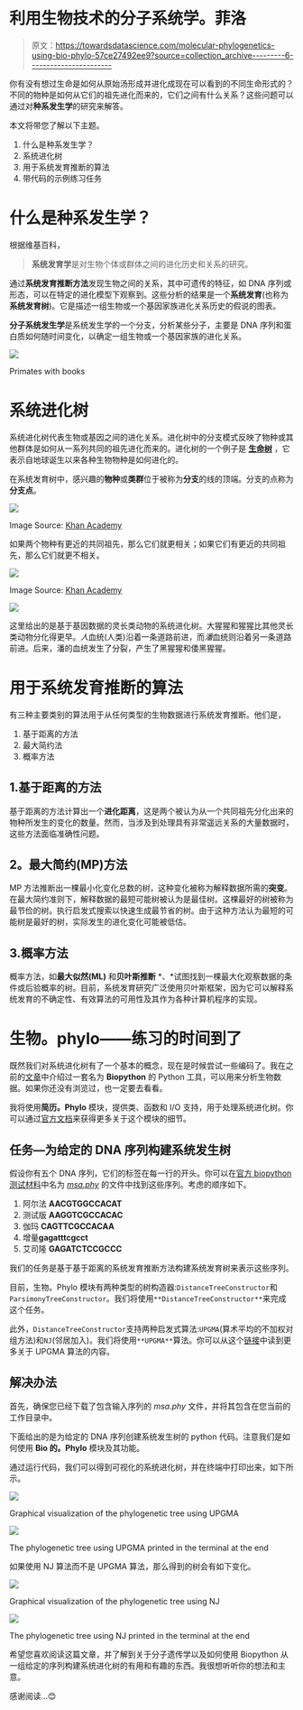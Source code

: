 # 利用生物技术的分子系统学。菲洛

> 原文：<https://towardsdatascience.com/molecular-phylogenetics-using-bio-phylo-57ce27492ee9?source=collection_archive---------6----------------------->

你有没有想过生命是如何从原始汤形成并进化成现在可以看到的不同生命形式的？不同的物种是如何从它们的祖先进化而来的，它们之间有什么关系？这些问题可以通过对**种系发生学**的研究来解答。

本文将带您了解以下主题。

1.  什么是种系发生学？
2.  系统进化树
3.  用于系统发育推断的算法
4.  带代码的示例练习任务

# 什么是种系发生学？

根据维基百科，

> **系统发育学**是对生物个体或群体之间的进化历史和关系的研究。

通过**系统发育推断方法**发现生物之间的关系，其中可遗传的特征，如 DNA 序列或形态，可以在特定的进化模型下观察到。这些分析的结果是一个**系统发育**(也称为**系统发育树**)。它是描述一组生物或一个基因家族进化关系历史的假说的图表。

**分子系统发生学**是系统发生学的一个分支，分析某些分子，主要是 DNA 序列和蛋白质如何随时间变化，以确定一组生物或一个基因家族的进化关系。

![](img/123aa802ec77b9fe354959b11b5445af.png)

Primates with books

# 系统进化树

系统进化树代表生物或基因之间的进化关系。进化树中的分支模式反映了物种或其他群体是如何从一系列共同的祖先进化而来的。进化树的一个例子是 [**生命树**](https://www.evogeneao.com/learn/tree-of-life) ，它表示自地球诞生以来各种生物物种是如何进化的。

在系统发育树中，感兴趣的**物种**或**类群**位于被称为**分支**的线的顶端。分支的点称为**分支点**。

![](img/36a7b94a742e738b52daf03c2e303e36.png)

Image Source: [Khan Academy](https://www.khanacademy.org/science/biology/her/tree-of-life/a/phylogenetic-trees)

如果两个物种有更近的共同祖先，那么它们就更相关；如果它们有更近的共同祖先，那么它们就更不相关。

![](img/c2f0702ac84be66ef71d877984695671.png)

Image Source: [Khan Academy](https://www.khanacademy.org/science/biology/her/tree-of-life/a/phylogenetic-trees)

![](img/ea59c06cd2d4a52535e66ecb67f731dc.png)

这里给出的是基于基因数据的灵长类动物的系统进化树。大猩猩和猩猩比其他灵长类动物分化得更早。*人*血统(人类)沿着一条道路前进，而*潘*血统则沿着另一条道路前进。后来，潘的血统发生了分裂，产生了黑猩猩和倭黑猩猩。

# 用于系统发育推断的算法

有三种主要类别的算法用于从任何类型的生物数据进行系统发育推断。他们是，

1.  基于距离的方法
2.  最大简约法
3.  概率方法

## 1.基于距离的方法

基于距离的方法计算出一个**进化距离**，这是两个被认为从一个共同祖先分化出来的物种所发生的变化的数量。然而，当涉及到处理具有非常遥远关系的大量数据时，这些方法面临准确性问题。

## **2。最大简约(MP)方法**

MP 方法推断出一棵最小化变化总数的树，这种变化被称为解释数据所需的**突变**。在最大简约准则下，解释数据的最短可能树被认为是最佳树。这棵最好的树被称为最节俭的树。执行启发式搜索以快速生成最节省的树。由于这种方法认为最短的可能树是最好的树，实际发生的进化变化可能被低估。

## 3.概率方法

概率方法，如**最大似然(ML)** 和**贝叶斯推断** *、*试图找到一棵最大化观察数据的条件或后验概率的树。目前，系统发育研究广泛使用贝叶斯框架，因为它可以解释系统发育的不确定性、有效算法的可用性及其作为各种计算机程序的实现。

# 生物。phylo——练习的时间到了

既然我们对系统进化树有了一个基本的概念，现在是时候尝试一些编码了。我在之前的[文章](/pairwise-sequence-alignment-using-biopython-d1a9d0ba861f)中介绍过一套名为 **Biopython** 的 Python 工具，可以用来分析生物数据。如果你还没有浏览过，也一定要去看看。

我将使用**简历。Phylo** 模块，提供类、函数和 I/O 支持，用于处理系统进化树。你可以通过[官方文档](http://biopython.org/wiki/Phylo)来获得更多关于这个模块的细节。

## 任务—为给定的 DNA 序列构建系统发生树

假设你有五个 DNA 序列，它们的标签在每一行的开头。你可以在[官方 biopython 测试材料](https://github.com/biopython/biopython/tree/master/Tests/TreeConstruction)中名为 [*msa.phy*](https://github.com/biopython/biopython/blob/master/Tests/TreeConstruction/msa.phy) 的文件中找到这些序列。考虑的顺序如下。

1.  阿尔法 **AACGTGGCCACAT**
2.  测试版 **AAGGTCGCCACAC**
3.  伽玛 **CAGTTCGCCACAA**
4.  增量**gagatttcgcct**
5.  艾司隆 **GAGATCTCCGCCC**

我们的任务是基于基于距离的系统发育推断方法构建系统发育树来表示这些序列。

目前，生物。Phylo 模块有两种类型的树构造器:`DistanceTreeConstructor`和`ParsimonyTreeConstructor`。我们将使用`**DistanceTreeConstructor**`来完成这个任务。

此外，`DistanceTreeConstructor`支持两种启发式算法:`UPGMA`(算术平均的不加权对组方法)和`NJ`(邻居加入)。我们将使用`**UPGMA**`算法。你可以从这个[链接](https://www.pellegrini.mcdb.ucla.edu/wp-content/uploads/sites/21/2017/07/week-3c-Phylogenetic_Tree_ConstructionMai-copy.pdf)中读到更多关于 UPGMA 算法的内容。

## 解决办法

首先，确保您已经下载了包含输入序列的 *msa.phy* 文件，并将其包含在您当前的工作目录中。

下面给出的是为给定的 DNA 序列创建系统发生树的 python 代码。注意我们是如何使用 **Bio 的。Phylo** 模块及其功能。

通过运行代码，我们可以得到可视化的系统进化树，并在终端中打印出来，如下所示。

![](img/5552ccb19f4117dc3cc3dbe17c38b9fa.png)

Graphical visualization of the phylogenetic tree using UPGMA

![](img/cc3c295d418e888027483eda52b294cf.png)

The phylogenetic tree using UPGMA printed in the terminal at the end

如果使用 NJ 算法而不是 UPGMA 算法，那么得到的树会有如下变化。

![](img/de3e50abee6451124909706682f6101e.png)

Graphical visualization of the phylogenetic tree using NJ

![](img/f3598d562a0942bfc755359fefbb38fe.png)

The phylogenetic tree using NJ printed in the terminal at the end

希望您喜欢阅读这篇文章，并了解到关于分子遗传学以及如何使用 Biopython 从一组给定的序列构建系统进化树的有用和有趣的东西。我很想听听你的想法和主意。

感谢阅读…😊